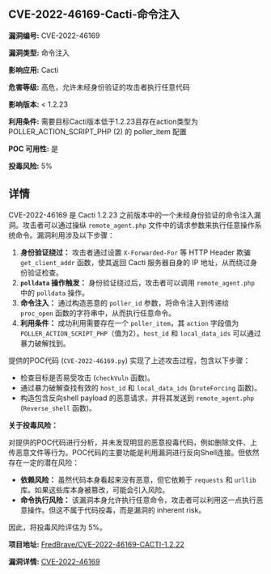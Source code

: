 ## CVE-2022-46169-Cacti-命令注入

**漏洞编号:** CVE-2022-46169

**漏洞类型:** 命令注入

**影响应用:** Cacti

**危害等级:** 高危，允许未经身份验证的攻击者执行任意代码

**影响版本:** < 1.2.23

**利用条件:** 需要目标Cacti版本低于1.2.23且存在action类型为POLLER_ACTION_SCRIPT_PHP (2) 的 poller_item 配置

**POC 可用性:** 是

**投毒风险:** 5%

## 详情

CVE-2022-46169 是 Cacti 1.2.23 之前版本中的一个未经身份验证的命令注入漏洞。攻击者可以通过操纵 `remote_agent.php` 文件中的请求参数来执行任意操作系统命令。漏洞利用涉及以下步骤：

1.  **身份验证绕过：** 攻击者通过设置 `X-Forwarded-For` 等 HTTP Header 欺骗 `get_client_addr` 函数，使其返回 Cacti 服务器自身的 IP 地址，从而绕过身份验证检查。
2.  **`polldata` 操作触发：**  身份验证绕过后，攻击者可以调用 `remote_agent.php` 中的 `polldata` 操作。
3.  **命令注入：** 通过构造恶意的 `poller_id` 参数，将命令注入到传递给 `proc_open` 函数的字符串中，从而执行任意命令。
4.  **利用条件：** 成功利用需要存在一个 `poller_item`，其 `action` 字段值为 `POLLER_ACTION_SCRIPT_PHP`（值为2）。`host_id` 和 `local_data_ids` 可以通过暴力破解找到。

提供的POC代码 (`CVE-2022-46169.py`) 实现了上述攻击过程，包含以下步骤：

*   检查目标是否易受攻击 (`checkVuln` 函数)。
*   通过暴力破解查找有效的 `host_id` 和 `local_data_ids` (`bruteForcing` 函数)。
*   构造包含反向shell payload 的恶意请求，并将其发送到 `remote_agent.php` (`Reverse_shell` 函数)。

**关于投毒风险：**

对提供的POC代码进行分析，并未发现明显的恶意投毒代码，例如删除文件、上传恶意文件等行为。POC代码的主要功能是利用漏洞进行反向Shell连接。但依然存在一定的潜在风险：

*   **依赖风险：** 虽然代码本身看起来没有恶意，但它依赖于 `requests` 和 `urllib` 库。如果这些库本身被篡改，可能会引入风险。
*   **命令执行风险：**  该漏洞本身允许执行任意命令，攻击者可以利用这一点执行恶意操作。但这不属于代码投毒，而是漏洞的 inherent risk。

因此，将投毒风险评估为 5%。

**项目地址:** [FredBrave/CVE-2022-46169-CACTI-1.2.22](https://github.com/FredBrave/CVE-2022-46169-CACTI-1.2.22)

**漏洞详情:** [CVE-2022-46169](https://nvd.nist.gov/vuln/detail/CVE-2022-46169)